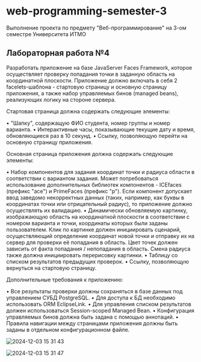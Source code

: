# web-programming-semester-3
Выполнение проекта по предмету "Веб-программирование" на 3-ом семестре Университета ИТМО

## Лабораторная работа №4

Разработать приложение на базе JavaServer Faces Framework, которое осуществляет проверку попадания точки в заданную область на координатной плоскости.
Приложение должно включать в себя 2 facelets-шаблона - стартовую страницу и основную страницу приложения, а также набор управляемых бинов (managed beans), реализующих логику на стороне сервера.

Стартовая страница должна содержать следующие элементы:

•	"Шапку", содержащую ФИО студента, номер группы и номер варианта.
•	Интерактивные часы, показывающие текущие дату и время, обновляющиеся раз в 10 секунд.
•	Ссылку, позволяющую перейти на основную страницу приложения.

Основная страница приложения должна содержать следующие элементы:

•	Набор компонентов для задания координат точки и радиуса области в соответствии с вариантом задания. Может потребоваться использование дополнительных библиотек компонентов - ICEfaces (префикс "ace") и PrimeFaces (префикс "p"). Если компонент допускает ввод заведомо некорректных данных (таких, например, как буквы в координатах точки или отрицательный радиус), то приложение должно осуществлять их валидацию.
•	Динамически обновляемую картинку, изображающую область на координатной плоскости в соответствии с номером варианта и точки, координаты которых были заданы пользователем. Клик по картинке должен инициировать сценарий, осуществляющий определение координат новой точки и отправку их на сервер для проверки её попадания в область. Цвет точек должен зависить от факта попадания / непопадания в область. Смена радиуса также должна инициировать перерисовку картинки.
•	Таблицу со списком результатов предыдущих проверок.
•	Ссылку, позволяющую вернуться на стартовую страницу.

Дополнительные требования к приложению:

•	Все результаты проверки должны сохраняться в базе данных под управлением СУБД PostgreSQL.
•	Для доступа к БД необходимо использовать ORM EclipseLink.
•	Для управления списком результатов должен использоваться Session-scoped Managed Bean.
•	Конфигурация управляемых бинов должна быть задана с помощью аннотаций.
•	Правила навигации между страницами приложения должны быть заданы в отдельном конфигурационном файле.

![2024-12-03 15 31 43](https://github.com/user-attachments/assets/b6aec6af-1391-4da1-b322-ae7e51005ae7)

![2024-12-03 15 31 47](https://github.com/user-attachments/assets/54715eb7-6029-48db-875b-2e500b8b929f)
